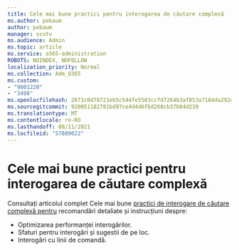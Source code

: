 ```yaml
---
title: Cele mai bune practici pentru interogarea de căutare complexă
ms.author: pebaum
author: pebaum
manager: scotv
ms.audience: Admin
ms.topic: article
ms.service: o365-administration
ROBOTS: NOINDEX, NOFOLLOW
localization_priority: Normal
ms.collection: Adm_O365
ms.custom:
- "9001220"
- "3498"
ms.openlocfilehash: 2871c0d78721eb5c544fe5583ccfd7264b3af853a7184da292dff47289700d8e
ms.sourcegitcommit: 920051182781bd97ce4d4d6fbd268cb37b84d239
ms.translationtype: MT
ms.contentlocale: ro-RO
ms.lasthandoff: 08/11/2021
ms.locfileid: "57889022"
---
```

# <a name="advanced-hunting-query-best-practices"></a>Cele mai bune practici pentru interogarea de căutare complexă

Consultați articolul complet Cele mai bune [practici de interogare de căutare complexă pentru](https://docs.microsoft.com/windows/security/threat-protection/microsoft-defender-atp/advanced-hunting-best-practices#optimize-query-performance) recomandări detaliate și instrucțiuni despre:
- Optimizarea performanței interogărilor.
- Sfaturi pentru interogări și sugestii de pe loc.
- Interogări cu linii de comandă.


